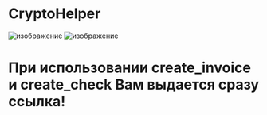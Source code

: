 # CryptoHelper 

![изображение](https://github.com/user-attachments/assets/d19aaa02-ca92-473f-8833-6a7c15dff98b)
![изображение](https://github.com/user-attachments/assets/b2213244-ff68-42e7-bc7e-32ccffad7bd7)

# При использовании create_invoice и create_check Вам выдается сразу ссылка!
